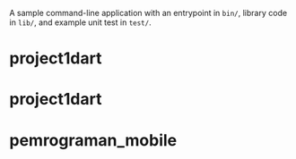A sample command-line application with an entrypoint in `bin/`, library code
in `lib/`, and example unit test in `test/`.
# project1dart
# project1dart
# pemrograman_mobile
